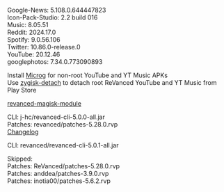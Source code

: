 Google-News: 5.108.0.644447823  
Icon-Pack-Studio: 2.2 build 016  
Music: 8.05.51  
Reddit: 2024.17.0  
Spotify: 9.0.56.106  
Twitter: 10.86.0-release.0  
YouTube: 20.12.46  
googlephotos: 7.34.0.773090893  

Install [Microg](https://github.com/ReVanced/GmsCore/releases) for non-root YouTube and YT Music APKs  
Use [zygisk-detach](https://github.com/j-hc/zygisk-detach) to detach root ReVanced YouTube and YT Music from Play Store  

[revanced-magisk-module](https://github.com/j-hc/revanced-magisk-module)
  
CLI: j-hc/revanced-cli-5.0.0-all.jar  
Patches: revanced/patches-5.28.0.rvp  
[Changelog](https://github.com/revanced/revanced-patches/releases/tag/v5.28.0)

CLI: revanced/revanced-cli-5.0.1-all.jar    

Skipped:  
Patches: ReVanced/patches-5.28.0.rvp  
Patches: anddea/patches-3.9.0.rvp  
Patches: inotia00/patches-5.6.2.rvp        
